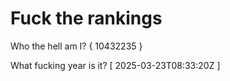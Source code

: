 # Fuck the rankings

Who the hell am I?
{ 10432235 }

What fucking year is it?
[ 2025-03-23T08:33:20Z ]
